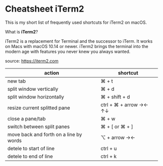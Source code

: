 # Cheatsheet iTerm2

This is my short list of frequently used shortcuts for iTerm2 on macOS.  

What is **iTerm2**?


> 
iTerm2 is a replacement for Terminal and the successor to iTerm. It works on Macs with macOS 10.14 or newer. iTerm2 brings the terminal into the modern age with features you never knew you always wanted.

source: https://iterm2.com

| action  | shortcut  |
|---|---|
| new tab | ⌘ + t |
| split window vertically | ⌘ + d |
| split window horizontally |  ⌘ + shift + d |
| resize current splitted pane | ctrl + ⌘ + arrow -><-↑↓ |
| close a pane/tab | ⌘ + w |
| switch between split panes | ⌘ + [ or ⌘ + ]  |
| move back and forth on a line by words | ⌥ + arrow -><- |
| detele to start of line | ctrl + u |
| detele to end of line | ctrl + k |